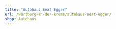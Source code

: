 ```yaml
---
title: "Autohaus Seat Egger"
url: /wartberg-an-der-krems/autohaus-seat-egger/
shop: Autohaus
---
```

